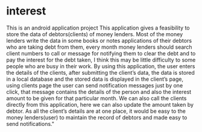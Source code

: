 # interest
This is an android application project
This application gives a feasibility to store the data of debtors(clients) of money lenders. Most of the money lenders write the data in some books or notes applications 
of their debtors who are taking debt from them, every month money lenders should search client numbers to call or message for notifying them to clear the debt and to pay 
the interest for the debt taken, I think this may be little difficulty to some people who are busy in their work. By using this application, the user enters the details
of the clients, after submitting the client’s data, the data is stored in a local database and the stored data is displayed in the client’s page, using clients page the
user can send notification messages just by one click, that message contains the details of the person and also the interest amount to be given for that particular month. 
We can also call the clients directly from this application, here we can also update the amount taken by debtor. As all the client’s details are at one place, it would be
easy to the money lenders(user) to maintain the record of debtors and made easy to send notifications."
            
